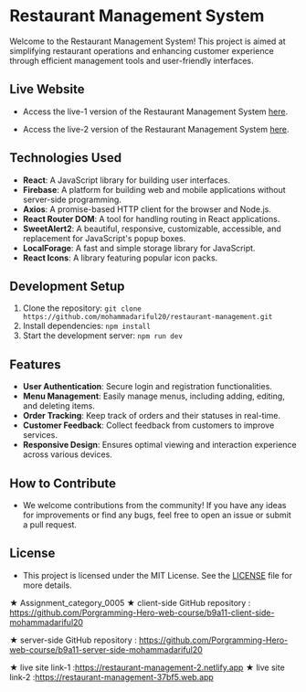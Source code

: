 # Restaurant Management System

Welcome to the Restaurant Management System! This project is aimed at simplifying restaurant operations and enhancing customer experience through efficient management tools and user-friendly interfaces.

## Live Website

- Access the live-1 version of the Restaurant Management System [here](https://restaurant-management-2.netlify.app).

- Access the live-2 version of the Restaurant Management System [here](https://restaurant-management-37bf5.web.app).

## Technologies Used

- **React**: A JavaScript library for building user interfaces.
- **Firebase**: A platform for building web and mobile applications without server-side programming.
- **Axios**: A promise-based HTTP client for the browser and Node.js.
- **React Router DOM**: A tool for handling routing in React applications.
- **SweetAlert2**: A beautiful, responsive, customizable, accessible, and replacement for JavaScript's popup boxes.
- **LocalForage**: A fast and simple storage library for JavaScript.
- **React Icons**: A library featuring popular icon packs.

## Development Setup

1. Clone the repository: `git clone https://github.com/mohammadariful20/restaurant-management.git`
2. Install dependencies: `npm install`
3. Start the development server: `npm run dev`

## Features

- **User Authentication**: Secure login and registration functionalities.
- **Menu Management**: Easily manage menus, including adding, editing, and deleting items.
- **Order Tracking**: Keep track of orders and their statuses in real-time.
- **Customer Feedback**: Collect feedback from customers to improve services.
- **Responsive Design**: Ensures optimal viewing and interaction experience across various devices.

## How to Contribute

- We welcome contributions from the community! If you have any ideas for improvements or find any bugs, feel free to open an issue or submit a pull request.

## License

- This project is licensed under the MIT License. See the [LICENSE](https://github.com/your-username/restaurant-management/blob/main/LICENSE) file for more details.

★ Assignment_category_0005
★ client-side GitHub repository : https://github.com/Porgramming-Hero-web-course/b9a11-client-side-mohammadariful20

★ server-side GitHub repository : https://github.com/Porgramming-Hero-web-course/b9a11-server-side-mohammadariful20

★ live site link-1 :https://restaurant-management-2.netlify.app
★ live site link-2 :https://restaurant-management-37bf5.web.app
